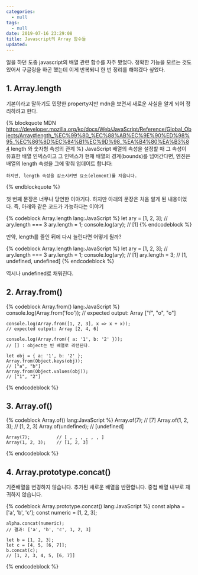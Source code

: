 ```yaml
---
categories:
  - null
tags:
  - null
date: 2019-07-16 23:29:08
title: Javascript의 Array 함수들
updated:
---
```


일을 하던 도중 javascript의 배열 관련 함수를 자주 봤었다.
정확한 기능을 모르는 것도 있어서 구글링을 하곤 했는데 이게 반복되니 한 번 정리를 해야겠다 싶었다.

## 1. Array.length

기본이라고 말하기도 민망한 property지만 mdn을 보면서 새로운 사실을 알게 되어 정리하려고 한다.

{% blockquote MDN https://developer.mozilla.org/ko/docs/Web/JavaScript/Reference/Global_Objects/Array#length_%EC%99%80_%EC%88%AB%EC%9E%90%ED%98%95_%EC%86%8D%EC%84%B1%EC%9D%98_%EA%B4%80%EA%B3%84 length 와 숫자형 속성의 관계 %}
    JavaScript 배열의 속성을 설정할 때 그 속성이 유효한 배열 인덱스이고 그 인덱스가 현재 배열의 경계(bounds)를 넘어간다면, 엔진은 배열의 length 속성을 그에 맞춰 업데이트 합니다:

    하지만, length 속성을 감소시키면 요소(element)를 지웁니다.
{% endblockquote %}

첫 번째 문장은 너무나 당연한 이야기다. 하지만 아래의 문장은 처음 알게 된 내용이었다.
즉, 아래와 같은 코드가 가능하다는 이야기

{% codeblock Array.length lang:JavaScript  %}
    let ary = [1, 2, 3]; // ary.length === 3
    ary.length = 1;
    console.log(ary);
    // [1]
{% endcodeblock %}

만약, length를 줄인 뒤에 다시 늘린다면 어떻게 될까?

{% codeblock Array.length lang:JavaScript  %}
    let ary = [1, 2, 3]; // ary.length === 3
    ary.length = 1;
    console.log(ary);
    // [1]
    ary.length = 3;
    // [1, undefined, undefined]
{% endcodeblock %}

역시나 undefined로 채워진다.

## 2. Array.from()

{% codeblock Array.from() lang:JavaScript  %}
    console.log(Array.from('foo'));
    // expected output: Array ["f", "o", "o"]

    console.log(Array.from([1, 2, 3], x => x + x));
    // expected output: Array [2, 4, 6]

    console.log(Array.from({ a: '1', b: '2' }));
    // [] : object는 빈 배열로 리턴된다.

    let obj = { a: '1', b: '2' };
    Array.from(Object.keys(obj));
    // ["a", "b"]
    Array.from(Object.values(obj));
    // ["1", "2"]
{% endcodeblock %}

## 3. Array.of()

{% codeblock Array.of() lang:JavaScript  %}
    Array.of(7);       // [7] 
    Array.of(1, 2, 3); // [1, 2, 3]
    Array.of(undefined); // [undefined]

    Array(7);          // [ , , , , , , ]
    Array(1, 2, 3);    // [1, 2, 3]
{% endcodeblock %}

## 4. Array.prototype.concat()

기존배열을 변경하지 않습니다. 
추가된 새로운 배열을 반환합니다.
중첩 배열 내부로 재귀하지 않습니다.

{% codeblock Array.prototype.concat() lang:JavaScript  %}
    const alpha = ['a', 'b', 'c'];
    const numeric = [1, 2, 3];

    alpha.concat(numeric);
    // 결과: ['a', 'b', 'c', 1, 2, 3]

    let b = [1, 2, 3];
    let c = [4, 5, [6, 7]];
    b.concat(c);
    // [1, 2, 3, 4, 5, [6, 7]]
{% endcodeblock %}